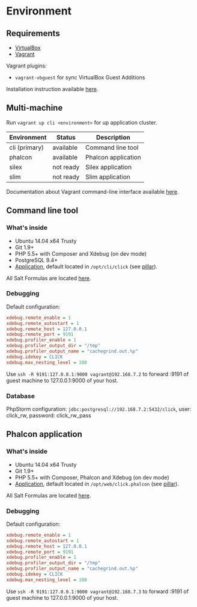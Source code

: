 # Environment

## Requirements

* [VirtualBox](https://www.virtualbox.org)
* [Vagrant](https://www.vagrantup.com)

Vagrant plugins:

* `vagrant-vbguest` for sync VirtualBox Guest Additions

Installation instruction available [here](https://docs.vagrantup.com/v2/plugins/usage.html).

## Multi-machine

Run `vagrant up cli <environment>` for up application cluster.

| Environment   | Status    | Description         |
| ------------- | --------- | ------------------- |
| cli (primary) | available | Command line tool   |
| phalcon       | available | Phalcon application |
| silex         | not ready | Silex application   |
| slim          | not ready | Slim application    |

Documentation about Vagrant command-line interface available [here](https://docs.vagrantup.com/v2/cli/index.html).

## Command line tool

### What's inside

* Ubuntu 14.04 x64 Trusty
* Git 1.9+
* PHP 5.5+ with Composer and Xdebug (on dev mode)
* PostgreSQL 9.4+
* [Application](../../../tree/cli/docs), default located in `/opt/cli/click`
(see [pillar](/cli/saltstack/pillar/env.sls)).

All Salt Formulas are located [here](/cli/saltstack/salt).

### Debugging

Default configuration:

```ini
xdebug.remote_enable = 1
xdebug.remote_autostart = 1
xdebug.remote_host = 127.0.0.1
xdebug.remote_port = 9191
xdebug.profiler_enable = 1
xdebug.profiler_output_dir = "/tmp"
xdebug.profiler_output_name = "cachegrind.out.%p"
xdebug.idekey = CLICK
xdebug.max_nesting_level = 100
```

Use `ssh -R 9191:127.0.0.1:9000 vagrant@192.168.7.2` to forward :9191 of guest machine to 127.0.0.1:9000 of your host.

### Database

PhpStorm configuration: `jdbc:postgresql://192.168.7.2:5432/click`, user: click_rw, password: click_rw_pass

## Phalcon application

### What's inside

* Ubuntu 14.04 x64 Trusty
* Git 1.9+
* PHP 5.5+ with Composer, Phalcon and Xdebug (on dev mode)
* [Application](../../../tree/php-phalcon/docs), default located in `/opt/web/click.phalcon`
(see [pillar](/phalcon/saltstack/pillar/env.sls)).

All Salt Formulas are located [here](/phalcon/saltstack/salt).

### Debugging

Default configuration:

```ini
xdebug.remote_enable = 1
xdebug.remote_autostart = 1
xdebug.remote_host = 127.0.0.1
xdebug.remote_port = 9191
xdebug.profiler_enable = 1
xdebug.profiler_output_dir = "/tmp"
xdebug.profiler_output_name = "cachegrind.out.%p"
xdebug.idekey = CLICK
xdebug.max_nesting_level = 100
```

Use `ssh -R 9191:127.0.0.1:9000 vagrant@192.168.7.3` to forward :9191 of guest machine to 127.0.0.1:9000 of your host.

